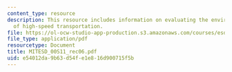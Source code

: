 ```yaml
---
content_type: resource
description: This resource includes information on evaluating the environmental impacts
  of high-speed transportation.
file: https://ol-ocw-studio-app-production.s3.amazonaws.com/courses/esd-00-introduction-to-engineering-systems-spring-2011/e54012da9b63d54fe1e816d900715f5b_MITESD_00S11_rec06.pdf
file_type: application/pdf
resourcetype: Document
title: MITESD_00S11_rec06.pdf
uid: e54012da-9b63-d54f-e1e8-16d900715f5b
---
```

